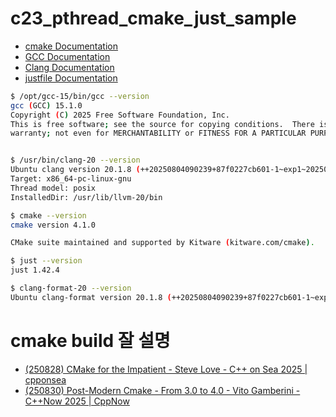 # c23_pthread_cmake_just_sample

- [cmake Documentation](https://cmake.org/cmake/help/latest/index.html)
- [GCC Documentation](https://gcc.gnu.org/onlinedocs/)
- [Clang Documentation](https://clang.llvm.org/docs/index.html)
- [justfile Documentation](https://just.systems/man/en/)

```bash
$ /opt/gcc-15/bin/gcc --version
gcc (GCC) 15.1.0
Copyright (C) 2025 Free Software Foundation, Inc.
This is free software; see the source for copying conditions.  There is NO
warranty; not even for MERCHANTABILITY or FITNESS FOR A PARTICULAR PURPOSE.


$ /usr/bin/clang-20 --version
Ubuntu clang version 20.1.8 (++20250804090239+87f0227cb601-1~exp1~20250804210352.139)
Target: x86_64-pc-linux-gnu
Thread model: posix
InstalledDir: /usr/lib/llvm-20/bin

$ cmake --version
cmake version 4.1.0

CMake suite maintained and supported by Kitware (kitware.com/cmake).

$ just --version
just 1.42.4

$ clang-format-20 --version
Ubuntu clang-format version 20.1.8 (++20250804090239+87f0227cb601-1~exp1~20250804210352.139)
```

# cmake build 잘 설명
- [(250828) CMake for the Impatient - Steve Love - C++ on Sea 2025 | cpponsea](https://youtu.be/t6iV5_plo20?si=hbBFRwxSQKOVlWET)
- [(250830) Post-Modern Cmake - From 3.0 to 4.0 - Vito Gamberini - C++Now 2025 | CppNow](https://youtu.be/K5Kg8TOTKjU?si=hbfYk_m2JjlpmXKg)
